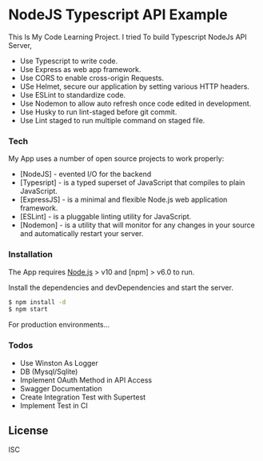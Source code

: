 ﻿# NodeJS Typescript API Example

This Is My Code Learning Project. I tried To build Typescript NodeJs API Server,

- Use Typescript to write code.
- Use Express as web app framework.
- Use CORS to enable cross-origin Requests.
- USe Helmet, secure our application by setting various HTTP headers.
- Use ESLint to standardize code.
- Use Nodemon to allow auto refresh once code edited in development.
- Use Husky to run lint-staged before git commit.
- Use Lint staged to run multiple command on staged file.

### Tech

My App uses a number of open source projects to work properly:

- [NodeJS] - evented I/O for the backend
- [Typesript] - is a typed superset of JavaScript that compiles to plain JavaScript.
- [ExpressJS] - is a minimal and flexible Node.js web application framework.
- [ESLint] - is a pluggable linting utility for JavaScript.
- [Nodemon] - is a utility that will monitor for any changes in your source and automatically restart your server.

### Installation

The App requires [Node.js](https://nodejs.org/) > v10 and [npm] > v6.0 to run.

Install the dependencies and devDependencies and start the server.

```sh
$ npm install -d
$ npm start
```

For production environments...

### Todos

- Use Winston As Logger
- DB (Mysql/Sqlite)
- Implement OAuth Method in API Access
- Swagger Documentation
- Create Integration Test with Supertest
- Implement Test in CI

## License

ISC
